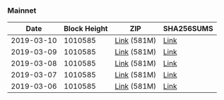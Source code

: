 ### Mainnet

|    Date    | Block Height | ZIP | SHA256SUMS |
| ---------- | ------------ | --- | ---------- |
| 2019-03-10 | 1010585 | [Link](https://s3-ap-southeast-2.amazonaws.com/ion-bootstrap/mainnet/2019-03-10/bootstrap.dat.zip) (581M) | [Link](https://s3-ap-southeast-2.amazonaws.com/ion-bootstrap/mainnet/2019-03-10/SHA256SUMS) |
| 2019-03-09 | 1010585 | [Link](https://s3-ap-southeast-2.amazonaws.com/ion-bootstrap/mainnet/2019-03-09/bootstrap.dat.zip) (581M) | [Link](https://s3-ap-southeast-2.amazonaws.com/ion-bootstrap/mainnet/2019-03-09/SHA256SUMS) |
| 2019-03-08 | 1010585 | [Link](https://s3-ap-southeast-2.amazonaws.com/ion-bootstrap/mainnet/2019-03-08/bootstrap.dat.zip) (581M) | [Link](https://s3-ap-southeast-2.amazonaws.com/ion-bootstrap/mainnet/2019-03-08/SHA256SUMS) |
| 2019-03-07 | 1010585 | [Link](https://s3-ap-southeast-2.amazonaws.com/ion-bootstrap/mainnet/2019-03-07/bootstrap.dat.zip) (581M) | [Link](https://s3-ap-southeast-2.amazonaws.com/ion-bootstrap/mainnet/2019-03-07/SHA256SUMS) |
| 2019-03-06 | 1010585 | [Link](https://s3-ap-southeast-2.amazonaws.com/ion-bootstrap/mainnet/2019-03-06/bootstrap.dat.zip) (581M) | [Link](https://s3-ap-southeast-2.amazonaws.com/ion-bootstrap/mainnet/2019-03-06/SHA256SUMS) |
